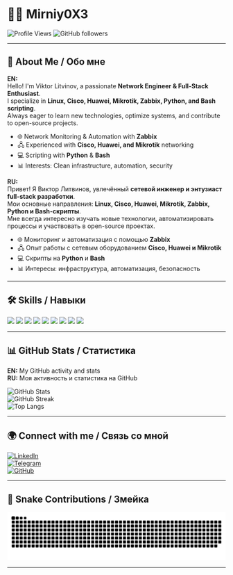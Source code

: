 # 👨‍💻 Mirniy0X3

![Profile Views](https://komarev.com/ghpvc/?username=Mirniy0X3&color=blue&style=flat)
![GitHub followers](https://img.shields.io/github/followers/Mirniy0X3?style=social)

---

## 🚀 About Me / Обо мне  

**EN:**  
Hello! I'm Viktor Litvinov, a passionate **Network Engineer & Full-Stack Enthusiast**.  
I specialize in **Linux, Cisco, Huawei, Mikrotik, Zabbix, Python, and Bash scripting**.  
Always eager to learn new technologies, optimize systems, and contribute to open-source projects.  

- 🌐 Network Monitoring & Automation with **Zabbix**  
- 🖧 Experienced with **Cisco, Huawei, and Mikrotik** networking  
- 💻 Scripting with **Python** & **Bash**  
- 📊 Interests: Clean infrastructure, automation, security  

**RU:**  
Привет! Я Виктор Литвинов, увлечённый **сетевой инженер и энтузиаст full-stack разработки**.  
Мои основные направления: **Linux, Cisco, Huawei, Mikrotik, Zabbix, Python и Bash-скрипты**.  
Мне всегда интересно изучать новые технологии, автоматизировать процессы и участвовать в open-source проектах.  

- 🌐 Мониторинг и автоматизация с помощью **Zabbix**  
- 🖧 Опыт работы с сетевым оборудованием **Cisco, Huawei и Mikrotik**  
- 💻 Скрипты на **Python** и **Bash**  
- 📊 Интересы: инфраструктура, автоматизация, безопасность  

---

## 🛠️ Skills / Навыки  

<p>
  <img src="https://img.shields.io/badge/-Linux-FCC624?style=flat&logo=Linux&logoColor=black"/>
  <img src="https://img.shields.io/badge/-Python-3776AB?style=flat&logo=Python&logoColor=white"/>
  <img src="https://img.shields.io/badge/-Bash-4EAA25?style=flat&logo=GNU-Bash&logoColor=white"/>
  <img src="https://img.shields.io/badge/-Zabbix-CC0000?style=flat&logo=Zabbix&logoColor=white"/>
  <img src="https://img.shields.io/badge/-Cisco-1BA0D7?style=flat&logo=Cisco&logoColor=white"/>
  <img src="https://img.shields.io/badge/-Huawei-FF0000?style=flat&logo=Huawei&logoColor=white"/>
  <img src="https://img.shields.io/badge/-Mikrotik-0099CC?style=flat&logo=Mikrotik&logoColor=white"/>
  <img src="https://img.shields.io/badge/-Git-F05032?style=flat&logo=Git&logoColor=white"/>
  <img src="https://img.shields.io/badge/-Docker-2496ED?style=flat&logo=Docker&logoColor=white"/>
</p>

---

## 📊 GitHub Stats / Статистика  

**EN:** My GitHub activity and stats  
**RU:** Моя активность и статистика на GitHub  

![GitHub Stats](https://github-readme-stats.vercel.app/api?username=Mirniy0X3&show_icons=true&theme=tokyonight)  
![GitHub Streak](https://streak-stats.demolab.com/?user=Mirniy0X3&theme=tokyonight)  
![Top Langs](https://github-readme-stats.vercel.app/api/top-langs/?username=Mirniy0X3&layout=compact&theme=tokyonight)

---

## 🌍 Connect with me / Связь со мной  

[![LinkedIn](https://img.shields.io/badge/LinkedIn-blue?style=flat&logo=linkedin&logoColor=white)](https://www.linkedin.com/)  
[![Telegram](https://img.shields.io/badge/Telegram-2CA5E0?style=flat&logo=telegram&logoColor=white)](https://t.me/)  
[![GitHub](https://img.shields.io/badge/GitHub-000000?style=flat&logo=github&logoColor=white)](https://github.com/Mirniy0X3)  

---

## 🐍 Snake Contributions / Змейка  

![snake gif](https://github.com/Mirniy0X3/Mirniy0X3/blob/output/github-contribution-grid-snake.svg)

---

